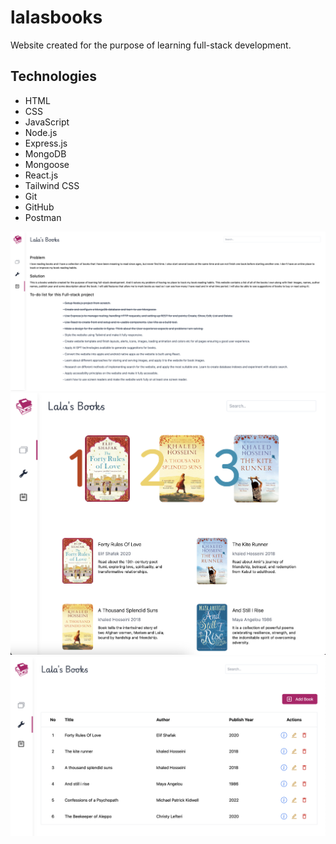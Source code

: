 # lalasbooks
Website created for the purpose of learning full-stack development.

## Technologies
- HTML
- CSS
- JavaScript
- Node.js
- Express.js
- MongoDB
- Mongoose
- React.js
- Tailwind CSS
- Git
- GitHub
- Postman

![Alt text](./frontend/src/assets/1.png?raw=true "Title")
![Alt text](./frontend/src/assets/2.png?raw=true "Title")
![Alt text](./frontend/src/assets/3.png?raw=true "Title")